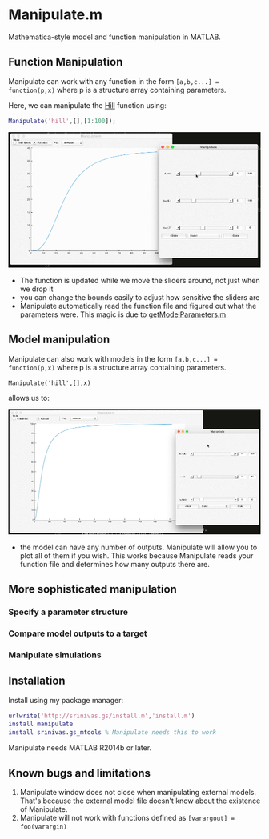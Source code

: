 # Manipulate.m

Mathematica-style model and function manipulation in MATLAB.

## Function Manipulation 

Manipulate can work with any function in the form `[a,b,c...] = function(p,x)` where p is a structure array containing parameters. 

Here, we can manipulate the [Hill](https://github.com/sg-s/srinivas.gs_mtools/blob/master/hill.m) function using:

```matlab
Manipulate('hill',[],[1:100]);
```
![](./manipulate-hill-1000.gif)

* The function is updated while we move the sliders around, not just when we drop it
* you can change the bounds easily to adjust how sensitive the sliders are
* Manipulate automatically read the function file and figured out what the parameters were. This magic is due to [getModelParameters.m](https://github.com/sg-s/srinivas.gs_mtools/blob/master/getModelParameters.m)

## Model manipulation 

Manipulate can also work with models in the form `[a,b,c...] = function(p,x)` where p is a structure array containing parameters. 

```
Manipulate('hill',[],x)
```

allows us to:

![](./hill2.gif)

* the model can have any number of outputs. Manipulate will allow you to plot all of them if you wish. This works because Manipulate reads your function file and determines how many outputs there are. 

## More sophisticated manipulation 

### Specify a parameter structure

### Compare model outputs to a target

### Manipulate simulations 

## Installation 

Install using my package manager:

```matlab
urlwrite('http://srinivas.gs/install.m','install.m')
install manipulate
install srinivas.gs_mtools % Manipulate needs this to work
```

Manipulate needs MATLAB R2014b or later.

## Known bugs and limitations

1. Manipulate window does not close when manipulating external models. That's because the external model file doesn't know about the existence of Manipulate. 
3. Manipulate will not work with functions defined as `[varargout] = foo(varargin)`